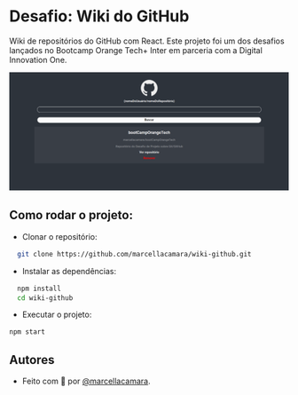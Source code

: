 # Desafio: Wiki do GitHub

Wiki de repositórios do GitHub com React. Este projeto foi um dos desafios lançados no Bootcamp Orange Tech+ Inter em parceria com a Digital Innovation One.

![Imagem da página](public/wiki-github.png)

## Como rodar o projeto:

- Clonar o repositório:

```bash
  git clone https://github.com/marcellacamara/wiki-github.git
```

- Instalar as dependências:

```bash
  npm install
  cd wiki-github
```

- Executar o projeto:

```bash
npm start
```

## Autores

- Feito com 💜 por [@marcellacamara](https://www.github.com/marcellacamara).
